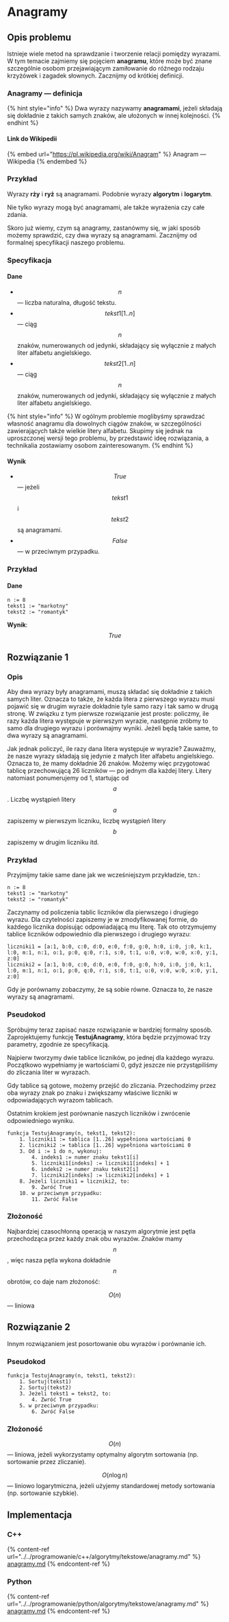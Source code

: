 # Anagramy

## Opis problemu

Istnieje wiele metod na sprawdzanie i tworzenie relacji pomiędzy wyrazami.
W tym temacie zajmiemy się pojęciem **anagramu**, które może być znane szczególnie osobom przejawiającym zamiłowanie do różnego rodzaju krzyżówek i zagadek słownych.
Zacznijmy od krótkiej definicji.

### Anagramy — definicja

{% hint style="info" %}
Dwa wyrazy nazywamy **anagramami**, jeżeli składają się dokładnie z takich samych znaków, ale ułożonych w innej kolejności.
{% endhint %}

#### Link do Wikipedii

{% embed url="https://pl.wikipedia.org/wiki/Anagram" %}
Anagram — Wikipedia
{% endembed %}

### Przykład

Wyrazy **rży** i **ryż** są anagramami.
Podobnie wyrazy **algorytm** i **logarytm**.

Nie tylko wyrazy mogą być anagramami, ale także wyrażenia czy całe zdania.

Skoro już wiemy, czym są anagramy, zastanówmy się, w jaki sposób możemy sprawdzić, czy dwa wyrazy są anagramami.
Zacznijmy od formalnej specyfikacji naszego problemu.

### Specyfikacja

#### Dane

* $$n$$ — liczba naturalna, długość tekstu.
* $$tekst1[1..n]$$ — ciąg $$n$$ znaków, numerowanych od jedynki, składający się wyłącznie z małych liter alfabetu angielskiego.
* $$tekst2[1..n]$$ — ciąg $$n$$ znaków, numerowanych od jedynki, składający się wyłącznie z małych liter alfabetu angielskiego.

{% hint style="info" %}
W ogólnym problemie moglibyśmy sprawdzać własność anagramu dla dowolnych ciągów znaków, w szczególności zawierających także wielkie litery alfabetu.
Skupimy się jednak na uproszczonej wersji tego problemu, by przedstawić ideę rozwiązania, a technikalia zostawiamy osobom zainteresowanym.
{% endhint %}

#### Wynik

* $$True$$ — jeżeli $$tekst1$$ i $$tekst2$$ są anagramami.
* $$False$$ — w przeciwnym przypadku.

### Przykład

#### Dane

```
n := 8
tekst1 := "markotny"
tekst2 := "romantyk"
```

**Wynik**: $$True$$

## Rozwiązanie 1

### Opis

Aby dwa wyrazy były anagramami, muszą składać się dokładnie z takich samych liter. 
Oznacza to także, że każda litera z pierwszego wyrazu musi pojawić się w drugim wyrazie dokładnie tyle samo razy i tak samo w drugą stronę. 
W związku z tym pierwsze rozwiązanie jest proste: policzmy, ile razy każda litera występuje w pierwszym wyrazie, następnie zróbmy to samo dla drugiego wyrazu i porównajmy wyniki. 
Jeżeli będą takie same, to dwa wyrazy są anagramami.

Jak jednak policzyć, ile razy dana litera występuje w wyrazie? 
Zauważmy, że nasze wyrazy składają się jedynie z małych liter alfabetu angielskiego. 
Oznacza to, że mamy dokładnie 26 znaków. 
Możemy więc przygotować tablicę przechowującą 26 liczników — po jednym dla każdej litery. 
Litery natomiast ponumerujemy od 1, startując od $$a$$. 
Liczbę wystąpień litery $$a$$ zapiszemy w pierwszym liczniku, liczbę wystąpień litery $$b$$ zapiszemy w drugim liczniku itd.

### Przykład

Przyjmijmy takie same dane jak we wcześniejszym przykładzie, tzn.:

```
n := 8
tekst1 := "markotny"
tekst2 := "romantyk"
```

Zaczynamy od policzenia tablic liczników dla pierwszego i drugiego wyrazu.
Dla czytelności zapiszemy je w zmodyfikowanej formie, do każdego licznika dopisując odpowiadającą mu literę.
Tak oto otrzymujemy tablice liczników odpowiednio dla pierwszego i drugiego wyrazu:

```
liczniki1 = [a:1, b:0, c:0, d:0, e:0, f:0, g:0, h:0, i:0, j:0, k:1, l:0, m:1, n:1, o:1, p:0, q:0, r:1, s:0, t:1, u:0, v:0, w:0, x:0, y:1, z:0]
liczniki2 = [a:1, b:0, c:0, d:0, e:0, f:0, g:0, h:0, i:0, j:0, k:1, l:0, m:1, n:1, o:1, p:0, q:0, r:1, s:0, t:1, u:0, v:0, w:0, x:0, y:1, z:0]
```

Gdy je porównamy zobaczymy, że są sobie równe.
Oznacza to, że nasze wyrazy są anagramami.

### Pseudokod

Spróbujmy teraz zapisać nasze rozwiązanie w bardziej formalny sposób.
Zaprojektujemy funkcję **TestujAnagramy**, która będzie przyjmować trzy parametry, zgodnie ze specyfikacją.

Najpierw tworzymy dwie tablice liczników, po jednej dla każdego wyrazu.
Początkowo wypełniamy je wartościami 0, gdyż jeszcze nie przystąpiliśmy do zliczania liter w wyrazach.

Gdy tablice są gotowe, możemy przejść do zliczania.
Przechodzimy przez oba wyrazy znak po znaku i zwiększamy właściwe liczniki w odpowiadających wyrazom tablicach.

Ostatnim krokiem jest porównanie naszych liczników i zwrócenie odpowiedniego wyniku.

```
funkcja TestujAnagramy(n, tekst1, tekst2):
    1. liczniki1 := tablica [1..26] wypełniona wartościami 0
    2. liczniki2 := tablica [1..26] wypełniona wartościami 0
    3. Od i := 1 do n, wykonuj:
        4. indeks1 := numer znaku tekst1[i]
        5. liczniki1[indeks] := liczniki1[indeks] + 1
        6. indeks2 := numer znaku tekst2[i]
        7. liczniki2[indeks] := liczniki2[indeks] + 1
    8. Jeżeli liczniki1 = liczniki2, to:
        9. Zwróć True
    10. w przeciwnym przypadku:
        11. Zwróć False
```

### Złożoność

Najbardziej czasochłonną operacją w naszym algorytmie jest pętla przechodząca przez każdy znak obu wyrazów.
Znaków mamy $$n$$, więc nasza pętla wykona dokładnie $$n$$ obrotów, co daje nam złożoność:

$$O(n)$$ — liniowa

## Rozwiązanie 2

Innym rozwiązaniem jest posortowanie obu wyrazów i porównanie ich.

### Pseudokod

```
funkcja TestujAnagramy(n, tekst1, tekst2):
    1. Sortuj(tekst1)
    2. Sortuj(tekst2)
    3. Jeżeli tekst1 = tekst2, to:
        4. Zwróć True
    5. w przeciwnym przypadku:
        6. Zwróć False 
```

### Złożoność

$$O(n)$$ — liniowa, jeżeli wykorzystamy optymalny algorytm sortowania (np. sortowanie przez zliczanie).

$$O(n\log{n})$$ — liniowo logarytmiczna, jeżeli użyjemy standardowej metody sortowania (np. sortowanie szybkie).&#x20;

## Implementacja

### C++

{% content-ref url="../../programowanie/c++/algorytmy/tekstowe/anagramy.md" %}
[anagramy.md](../../programowanie/c++/algorytmy/tekstowe/anagramy.md)
{% endcontent-ref %}

### Python

{% content-ref url="../../programowanie/python/algorytmy/tekstowe/anagramy.md" %}
[anagramy.md](../../programowanie/python/algorytmy/tekstowe/anagramy.md)
{% endcontent-ref %}

